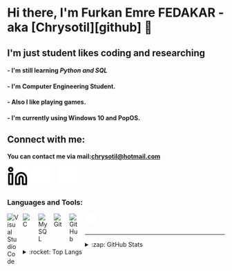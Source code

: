 # Hi there, I'm Furkan Emre FEDAKAR - aka [Chrysotil][github] 👋 

## I'm just student likes coding and researching

#### - I'm still learning *Python and SQL* 
#### - I'm Computer Engineering Student.
#### - Also I like playing games.
#### - I'm currently using Windows 10 and PopOS.

## Connect with me:

**You can contact me via mail:chrysotil@hotmail.com**

[![website](./img/linkedin-light.svg)](https://www.linkedin.com/in/furkan-emre-fedakar-291925239/#gh-light-mode-only)
[![website](./img/linkedin-dark.svg)](https://www.linkedin.com/in/furkan-emre-fedakar-291925239/#gh-light-mode-only#gh-dark-mode-only)
&nbsp;&nbsp;
[![website](./img/instagram-dark.svg)](https://instagram.com/furkanfedakar)

### Languages and Tools:

<img align="left" alt="Visual Studio Code" width="26px" src="https://cdn.jsdelivr.net/gh/devicons/devicon/icons/vscode/vscode-original.svg" style="padding-right:10px;" />
<img align="left" alt="C" width="26px" src="https://cdn.jsdelivr.net/gh/devicons/devicon/icons/c/c-original.svg" style="padding-right:10px;" />
<img align="left" alt="MySQL" width="26px" src="https://cdn.jsdelivr.net/gh/devicons/devicon/icons/mysql/mysql-original.svg" style="padding-right:10px;" />
<img align="left" alt="Git" width="26px" src="https://cdn.jsdelivr.net/gh/devicons/devicon/icons/git/git-original.svg" style="padding-right:10px;" />
<img align="left" alt="GitHub" width="26px" src="https://user-images.githubusercontent.com/3369400/139447912-e0f43f33-6d9f-45f8-be46-2df5bbc91289.png" style="padding-right:10px;" />
<img align="left" alt="Terminal" width="26px" src="./img/terminal-dark.svg" />

<br />
<br />

---

<details>
  <summary>:zap: GitHub Stats</summary>
 <img align="left" alt="Chrysotil's GitHub Stats" src="https://github-readme-stats.vercel.app/api?username=Chrysotil&show_icons=true&hide_border=false&title_color=ff652f&icon_color=FFE400&bg_color=09131B&text_color=ffffff&border_color=0c1a25" />
  

</details>

<details>
  <summary>:rocket: Top Langs</summary>
  
  <img align="left" alt="Chrysotil's GitHub Stats" src="https://github-readme-stats-eight-theta.vercel.app/api/top-langs/?username=Chrysotil&layout=compact&langs_count=8&theme=tokyonight" />
  
</details>


